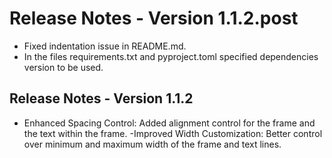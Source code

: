 # Release Notes - Version 1.1.2.post

- Fixed indentation issue in README.md.
- In the files requirements.txt and pyproject.toml specified dependencies version to be used.

## Release Notes - Version 1.1.2

- Enhanced Spacing Control: Added alignment control for the frame and the text within the frame.
-Improved Width Customization: Better control over minimum and maximum width of the frame and text lines.
